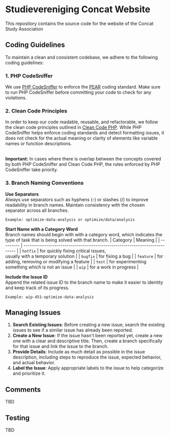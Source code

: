 # Studievereniging Concat Website
This repository contains the source code for the website of the Concat Study Association

## Coding Guidelines
To maintain a clean and consistent codebase, we adhere to the following coding guidelines:

### 1. PHP CodeSniffer
We use [PHP CodeSniffer](https://github.com/PHPCSStandards/PHP_CodeSniffer/) to enforce the [PEAR](https://pear.php.net/manual/en/standards.php) coding standard. Make sure to run PHP CodeSniffer before committing your code to check for any violations.

### 2. Clean Code Principles
In order to keep our code readable, reusable, and refactorable, we follow the clean code principles outlined in [Clean Code PHP](https://github.com/piotrplenik/clean-code-php). While PHP CodeSniffer helps enforce coding standards and detect formatting issues, it does not check for the actual meaning or clarity of elements like variable names or function descriptions. 

</br> **Important:** In cases where there is overlap between the concepts covered by both PHP CodeSniffer and Clean Code PHP, the rules enforced by PHP CodeSniffer take priority.

### 3. Branch Naming Conventions
**Use Separators** <br/>
Always use separators such as hyphens (-) or slashes (/) to improve readability in branch names. Maintain consistency with the chosen separator across all branches.

    Example: optimize-data-analysis or optimize/data/analysis

**Start Name with a Category Word** </br>
Branch names should begin with with a category word, which indicates the type of task that is being solved with that branch.
| Category  | Meaning                                                                    |
| --------- | -------------------------------------------------------------------------- |
| `hotfix`  | for quickly fixing critical issues,  <br>usually with a temporary solution |
| `bugfix`  | for fixing a bug                                                           |
| `feature` | for adding, removing or modifying a feature                                |
| `test`    | for experimenting something which is not an issue                          |
| `wip`     | for a work in progress                                                     |

**Include the Issue ID** </br>
Append the related issue ID to the branch name to make it easier to identity and keep track of its progress.

    Example: wip-451-optimize-data-analysis

## Managing Issues
1. **Search Existing Issues**: Before creating a new issue, search the existing issues to see if a similar issue has already been reported.
2. **Create a New Issue**: If the issue hasn't been reported yet, create a new one with a clear and descriptive title. Then, create a branch specifically for that issue and link the issue to the branch.
3. **Provide Details**: Include as much detail as possible in the issue description, including steps to reproduce the issue, expected behavior, and actual behavior.
4. **Label the Issue**: Apply appropriate labels to the issue to help categorize and prioritize it.

## Comments
TBD

## Testing
TBD

